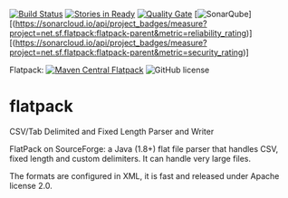 [![Build Status](https://secure.travis-ci.org/Appendium/flatpack.png?branch=master)](http://travis-ci.org/Appendium/flatpack) [![Stories in Ready](https://badge.waffle.io/Appendium/flatpack.png?label=ready)](https://waffle.io/Appendium/flatpack) [![Quality Gate](https://sonarcloud.io/api/project_badges/quality_gate?project=net.sf.flatpack:flatpack-parent)](https://sonarcloud.io/dashboard/index/net.sf.flatpack:flatpack-parent) 
[![SonarQube](https://sonarcloud.io/api/project_badges/measure?project=net.sf.flatpack:flatpack-parent&metric=bugs)]
[(https://sonarcloud.io/api/project_badges/measure?project=net.sf.flatpack:flatpack-parent&metric=reliability_rating)]
[(https://sonarcloud.io/api/project_badges/measure?project=net.sf.flatpack:flatpack-parent&metric=security_rating)]
   
Flatpack: [![Maven Central Flatpack](https://maven-badges.herokuapp.com/maven-central/net.sf.flatpack/flatpack/badge.svg)](https://maven-badges.herokuapp.com/maven-central/net.sf.flatpack/flatpack)
![GitHub license](https://img.shields.io/github/license/appendium/flatpack.svg?style=flat-square)


flatpack
========

CSV/Tab Delimited and Fixed Length Parser and Writer

FlatPack on SourceForge: a Java (1.8+) flat file parser that handles CSV, 
fixed length and custom delimiters. It can handle very large files.

The formats are configured in XML, it is fast and released under Apache license 2.0.
